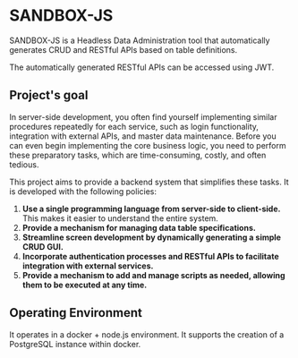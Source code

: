 # SANDBOX-JS

SANDBOX-JS is a Headless Data Administration tool that automatically generates CRUD and RESTful APIs based on table definitions.

The automatically generated RESTful APIs can be accessed using JWT.

## Project's goal

In server-side development, you often find yourself implementing similar procedures repeatedly for each service, such as login functionality, integration with external APIs, and master data maintenance. Before you can even begin implementing the core business logic, you need to perform these preparatory tasks, which are time-consuming, costly, and often tedious.

This project aims to provide a backend system that simplifies these tasks. It is developed with the following policies:

1. **Use a single programming language from server-side to client-side.** This makes it easier to understand the entire system.
1. **Provide a mechanism for managing data table specifications.**
1. **Streamline screen development by dynamically generating a simple CRUD GUI.**
1. **Incorporate authentication processes and RESTful APIs to facilitate integration with external services.**
1. **Provide a mechanism to add and manage scripts as needed, allowing them to be executed at any time.**

## Operating Environment

It operates in a docker + node.js environment. It supports the creation of a PostgreSQL instance within docker.
